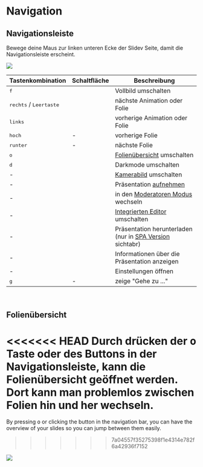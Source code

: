 # Navigation

## Navigationsleiste

Bewege deine Maus zur linken unteren Ecke der Slidev Seite, damit die Navigationsleiste erscheint.

![](/screenshots/navbar.png)

| Tastenkombination                        | Schaltfläche                                                                          | Beschreibung                                                                                             |
| ---------------------------------------- | ------------------------------------------------------------------------------------- | -------------------------------------------------------------------------------------------------------- |
| <kbd>f</kbd>                             | <carbon-maximize class="inline-icon-btn"/> <carbon-minimize class="inline-icon-btn"/> | Vollbild umschalten                                                                                      |
| <kbd>rechts</kbd> / <kbd>Leertaste</kbd> | <carbon-arrow-right class="inline-icon-btn"/>                                         | nächste Animation oder Folie                                                                             |
| <kbd>links</kbd>                         | <carbon-arrow-left class="inline-icon-btn"/>                                          | vorherige Animation oder Folie                                                                           |
| <kbd>hoch</kbd>                          | -                                                                                     | vorherige Folie                                                                                          |
| <kbd>runter</kbd>                        | -                                                                                     | nächste Folie                                                                                            |
| <kbd>o</kbd>                             | <carbon-apps class="inline-icon-btn"/>                                                | [Folienübersicht](#slides-overview) umschalten                                                           |
| <kbd>d</kbd>                             | <carbon-sun class="inline-icon-btn"/> <carbon-moon class="inline-icon-btn"/>          | Darkmode umschalten                                                                                      |
| -                                        | <carbon-user-avatar class="inline-icon-btn"/>                                         | [Kamerabild](/guide/recording#camera-view) umschalten                                                    |
| -                                        | <carbon-video class="inline-icon-btn"/>                                               | Präsentation [aufnehmen](/guide/recording#camera-view)                                                   |
| -                                        | <carbon-user-speaker class="inline-icon-btn"/>                                        | in den [Moderatoren Modus](/guide/presenter-mode) wechseln                                               |
| -                                        | <carbon-edit class="inline-icon-btn"/>                                                | [Integrierten Editor](/guide/editors#integrated-editor) umschalten                                       |
| -                                        | <carbon-download class="inline-icon-btn"/>                                            | Präsentation herunterladen (nur in [SPA Version](/guide/exporting#single-page-application-spa) sichtabr) |
| -                                        | <carbon-information class="inline-icon-btn"/>                                         | Informationen über die Präsentation anzeigen                                                             |
| -                                        | <carbon-settings-adjust class="inline-icon-btn"/>                                     | Einstellungen öffnen                                                                                     |
| <kbd>g</kbd>                             | -                                                                                     | zeige "Gehe zu ..."                                                                                      |

<br>

## Folienübersicht

<<<<<<< HEAD
Durch drücken der <kbd>o</kbd> Taste oder des <carbon-apps class="inline-icon-btn"/> Buttons in der Navigationsleiste, kann die Folienübersicht geöffnet werden. Dort kann man problemlos zwischen Folien hin und her wechseln.
=======
By pressing <kbd>o</kbd> or clicking the <carbon-apps class="inline-icon-btn"/> button in the navigation bar, you can have the overview of your slides so you can jump between them easily.
>>>>>>> 7a04557f35275398f1e4314e782f6a42936f7152

![](/screenshots/slides-overview.png)

